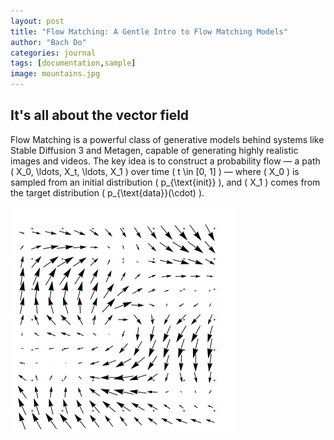 ```yaml
---
layout: post
title: "Flow Matching: A Gentle Intro to Flow Matching Models"
author: "Bach Do"
categories: journal
tags: [documentation,sample]
image: mountains.jpg
---
```


## It's all about the vector field

Flow Matching is a powerful class of generative models behind systems like Stable Diffusion 3 and Metagen, capable of generating highly realistic images and videos. The key idea is to construct a probability flow — a path \( X_0, \ldots, X_t, \ldots, X_1 \) over time \( t \in [0, 1] \) — where \( X_0 \) is sampled from an initial distribution \( p_{\text{init}} \), and \( X_1 \) comes from the target distribution \( p_{\text{data}}(\cdot) \).


![VectorFieldFLow](https://github.com/bachvietdo01/bachvietdo01.github.io/blob/main/assets/img/vf_flow.gif?raw=true)



